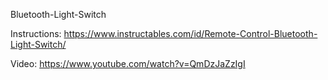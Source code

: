 Bluetooth-Light-Switch

Instructions: https://www.instructables.com/id/Remote-Control-Bluetooth-Light-Switch/

Video: https://www.youtube.com/watch?v=QmDzJaZzIgI
